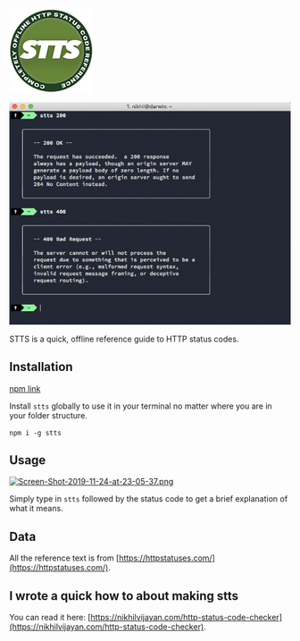 ![Status Code Reference Tool](./logo.png)

![Status Code Reference Tool](./featured_image.png)

STTS is a quick, offline reference guide to HTTP status codes.

## Installation

[npm link](https://www.npmjs.com/package/stts)

Install `stts` globally to use it in your terminal no matter where you are in your folder structure.

```
npm i -g stts
```

## Usage

[![Screen-Shot-2019-11-24-at-23-05-37.png](https://i.postimg.cc/R0S2QW4y/Screen-Shot-2019-11-24-at-23-05-37.png)](https://postimg.cc/HrNSTsJ9)

Simply type in `stts` followed by the status code to get a brief explanation of what it means.

## Data

All the reference text is from [https://httpstatuses.com/](https://httpstatuses.com/).

## I wrote a quick how to about making stts

You can read it here: [https://nikhilvijayan.com/http-status-code-checker](https://nikhilvijayan.com/http-status-code-checker).
